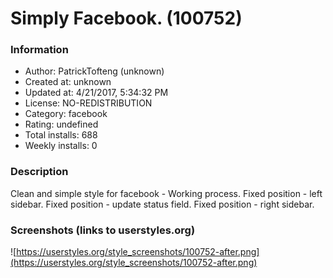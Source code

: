 # Simply Facebook. (100752)

### Information
- Author: PatrickTofteng (unknown)
- Created at: unknown
- Updated at: 4/21/2017, 5:34:32 PM
- License: NO-REDISTRIBUTION
- Category: facebook
- Rating: undefined
- Total installs: 688
- Weekly installs: 0


### Description
Clean and simple style for facebook - Working process.
Fixed position - left sidebar.
Fixed position - update status field.
Fixed position - right sidebar.


### Screenshots (links to userstyles.org)
![https://userstyles.org/style_screenshots/100752-after.png](https://userstyles.org/style_screenshots/100752-after.png)


